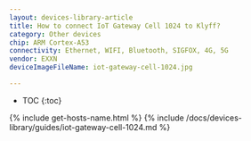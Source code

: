 ```yaml
---
layout: devices-library-article
title: How to connect IoT Gateway Cell 1024 to Klyff?
category: Other devices
chip: ARM Cortex-A53
connectivity: Ethernet, WIFI, Bluetooth, SIGFOX, 4G, 5G
vendor: EXXN
deviceImageFileName: iot-gateway-cell-1024.jpg

---
```


* TOC
{:toc}

{% include get-hosts-name.html %}
{% include /docs/devices-library/guides/iot-gateway-cell-1024.md %}